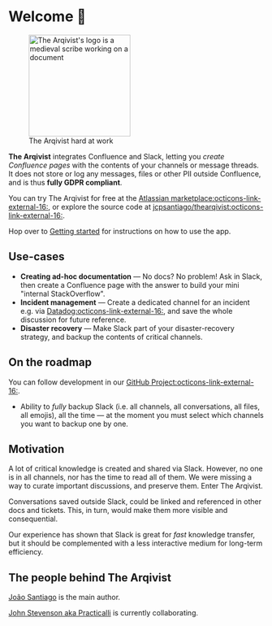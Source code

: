 # Welcome 👋

<figure>
    <img src="https://arqivist.app/img/arqivist.jpg"
         alt="The Arqivist's logo is a medieval scribe working on a document"
  width=200
      height=200>
    <figcaption>The Arqivist hard at work</figcaption>
</figure>

**The Arqivist** integrates Confluence and Slack,
letting you _create Confluence pages_ with the contents of your channels or message threads.
It does not store or log any messages, files or other PII outside Confluence,
and is thus **fully GDPR compliant**.

You can try The Arqivist for free at the [Atlassian marketplace:octicons-link-external-16:](https://marketplace.atlassian.com/apps/1227973),
or explore the source code at [jcpsantiago/thearqivist:octicons-link-external-16:](https://github.com/jcpsantiago/thearqivist).

Hop over to [Getting started](getting_started.md) for instructions on how to use the app.

## Use-cases

* **Creating ad-hoc documentation** — No docs? No problem! Ask in Slack, then create a Confluence page with the answer to build your mini "internal StackOverflow".
* **Incident management** — Create a dedicated channel for an incident e.g. via [Datadog:octicons-link-external-16:](https://www.datadoghq.com/blog/incident-response-with-datadog/), and save the whole discussion for future reference.
* **Disaster recovery** — Make Slack part of your disaster-recovery strategy, and backup the contents of critical channels.

## On the roadmap

You can follow development in our [GitHub Project:octicons-link-external-16:](https://github.com/users/jcpsantiago/projects/1/views/1).

* Ability to _fully_ backup Slack (i.e. all channels, all conversations, all files, all emojis), 
all the time — at the moment you must select which channels you want to backup one by one.

## Motivation

A lot of critical knowledge is created and shared via Slack.
However, no one is in all channels, nor has the time to read all of them.
We were missing a way to curate important discussions,
and preserve them. Enter The Arqivist.

Conversations saved outside Slack,
could be linked and referenced in other docs and tickets.
This, in turn, would make them more visible and consequential.

Our experience has shown that Slack is great for _fast_ knowledge transfer,
but it should be complemented with a less interactive medium for long-term efficiency.

## The people behind The Arqivist

[João Santiago](https://github.com/jcpsantiago) is the main author.

[John Stevenson aka Practicalli](https://github.com/practicalli-john) is currently collaborating.
